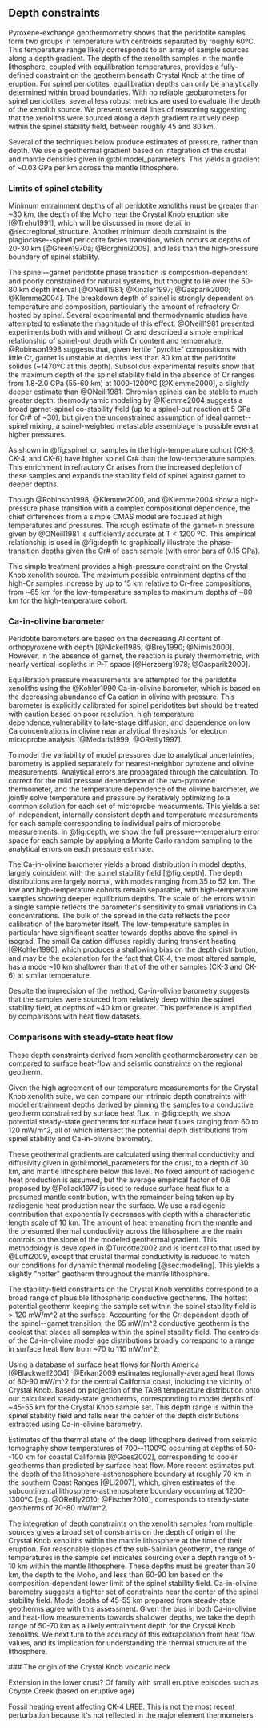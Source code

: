 ## Depth constraints

<!--[[depth]]-->

Pyroxene-exchange geothermometry shows that the peridotite samples form
two groups in temperature with centroids separated by roughly 60ºC.
This temperature range likely corresponds to an array of sample sources
along a depth gradient.
The depth of the xenolith samples in the mantle lithosphere, coupled
with equilibration temperatures, provides a fully-defined constraint on the
geotherm beneath Crystal Knob at the time of eruption. For spinel
peridotites, equilibration depths can only be analytically
determined within broad boundaries. With no reliable geobarometers for spinel peridotites,
several less robust metrics are used to evaluate the depth
of the xenolith source. We present several lines of reasoning suggesting that the
xenoliths were sourced along a depth gradient relatively deep within the spinel stability
field, between roughly 45 and 80 km.

Several of the techniques below produce estimates of pressure, rather
than depth. We use a geothermal gradient based on integration of the
crustal and mantle densities given in @tbl:model_parameters. This yields
a gradient of ~0.03 GPa per km across the mantle lithosphere.

<!--[[ree_temperatures]]-->

### Limits of spinel stability

Minimum entrainment depths of all peridotite xenoliths must be greater than ~30 km,
the depth of the Moho near the Crystal Knob eruption site [@Trehu1991],
which will be discussed in more detail in @sec:regional_structure.
Another minimum depth constraint is the plagioclase--spinel peridotite
facies transition, which occurs at depths of 20-30 km [@Green1970a; @Borghini2009],
and less than the high-pressure boundary of spinel stability.

The spinel--garnet peridotite phase transition is
composition-dependent and poorly constrained for
natural systems, but thought to lie over the 50-80 km depth interval
[@ONeill1981; @Kinzler1997; @Gasparik2000; @Klemme2004].
The breakdown depth of spinel is strongly dependent on temperature and composition, particularly
the amount of refractory Cr hosted by spinel.
Several experimental and thermodynamic studies have attempted to
estimate the magnitude of this effect.
@ONeill1981 presented experiments both with and without Cr and described
a simple empirical relationship of spinel-out depth with Cr content and temperature.
@Robinson1998 suggests that, given fertile "pyrolite" compositions with little
Cr,  garnet is unstable at depths less than 80 km at the peridotite solidus (~1470ºC at this depth).
Subsolidus experimental results show that the maximum depth of the spinel
stability field in the absence of Cr ranges from 1.8-2.0 GPa (55-60 km) at 1000-1200ºC
[@Klemme2000], a slightly deeper estimate than @ONeill1981.
Chromian spinels can be stable to much greater depth:
thermodynamic modeling by @Klemme2004 suggests a broad garnet-spinel
co-stability field (up to a spinel-out reaction at 5 GPa for Cr# of ~30),
but given the unconstrained assumption of ideal
garnet--spinel mixing, a spinel-weighted metastable assemblage is possible even
at higher pressures.

As shown in @fig:spinel_cr, samples in the high-temperature cohort (CK-3, CK-4, and CK-6) have
higher spinel Cr# than the low-temperature samples. This enrichment in
refractory Cr arises from the increased depletion of these samples and
expands the stability field of spinel against garnet to deeper depths.

Though @Robinson1998, @Klemme2000, and @Klemme2004 show a high-pressure
phase transition with a complex compositional dependence, the chief
differences from a simple CMAS model are focused at high
temperatures and pressures.
The rough estimate of the garnet-in pressure
given by @ONeill1981 is sufficiently accurate at T < 1200 ºC.
This empirical relationship is used in @fig:depth to graphically illustrate
the phase-transition depths given the Cr# of each sample (with error
bars of 0.15 GPa).

This simple treatment provides a high-pressure constraint on the Crystal Knob
xenolith source. The
maximum possible entrainment depths of the high-Cr samples increase by
up to 15 km relative to Cr-free compositions, from ~65 km for the
low-temperature samples to maximum depths of ~80 km for the high-temperature cohort.

### Ca-in-olivine barometer

Peridotite barometers are based on the decreasing Al content of
orthopyroxene with depth [@Nickel1985; @Brey1990; @Nimis2000]. However, in
the absence of garnet, the reaction is purely thermometric, with nearly
vertical isopleths in P-T space [@Herzberg1978; @Gasparik2000].

Equilibration pressure measurements are attempted for the peridotite
xenoliths using the @Kohler1990 Ca-in-olivine
barometer, which is based on the decreasing abundance of Ca
cation in olivine with pressure. This barometer is explicitly calibrated for spinel
peridotites but should be treated with caution based on poor resolution,
high temperature dependence,vulnerability to late-stage diffusion, and dependence on low Ca
concentrations in olivine near analytical thresholds for
electron microprobe analysis [@Medaris1999; @OReilly1997].

To model the variability of model pressures due to analytical uncertainties,
barometry is applied separately for nearest-neighbor pyroxene and olivine measurements.
Analytical errors are propagated through the calculation.
To correct for the mild pressure dependence of the two-pyroxene thermometer, and the
temperature dependence of the olivine barometer, we jointly solve temperature and
pressure by iteratively optimizing to a common solution for each set of
microprobe measurments.
This yields a set of independent, internally consistent depth and temperature
measurements for each sample corresponding to individual pairs of
microprobe measurements.
In @fig:depth, we show the full pressure--temperature error space for each
sample by applying a Monte Carlo random sampling to the analytical
errors on each pressure estimate.

The Ca-in-olivine barometer yields a broad distribution in model depths,
largely coincident with the spinel stability field [@fig:depth].
The depth distributions are largely normal, with modes
ranging from 35 to 52 km.
The low and high-temperature cohorts remain separable, with high-temperature
samples showing deeper equilibrium depths.
The scale of the errors within a single sample
reflects the barometer's sensitivity to small variations in Ca
concentrations. The
bulk of the spread in the data reflects the poor calibration of the
barometer itself.
The low-temperature samples in particular have significant scatter
towards depths above the spinel-in isograd.
The small Ca cation diffuses rapidly during transient heating
[@Kohler1990], which produces a shallowing bias on the depth distribution, and may be
the explanation for the fact that CK-4, the most altered
sample, has a mode ~10 km shallower than that of the other samples
(CK-3 and CK-6) at similar temperature.

Despite the imprecision of the method, Ca-in-olivine barometry
suggests that the samples were sourced from relatively
deep within the spinel stability field, at
depths of ~40 km or greater. This preference is amplified by
comparisons with heat flow datasets.

### Comparisons with steady-state heat flow

These depth constraints derived from xenolith geothermobarometry
can be compared to surface heat-flow and seismic
constraints on the regional geotherm.

Given the high agreement of our temperature measurements for the Crystal
Knob xenolith suite, we can compare our intrinsic depth constraints with
model entrainment depths derived by pinning the samples to a
conductive geotherm constrained by surface heat flux. In
@fig:depth, we show potential steady-state geotherms for surface heat fluxes
ranging from 60 to 120 mW/m^2, all of which intersect the potential
depth distributions from spinel stability and Ca-in-olivine barometry.

These geothermal gradients are calculated using thermal conductivity and
diffusivity given in @tbl:model_parameters for the crust, to a depth of
30 km, and mantle lithosphere below this level.
No fixed amount of radiogenic heat production is assumed, but the average empirical
factor of 0.6 proposed by @Pollack1977 is used to
reduce surface heat flux to a presumed mantle contribution, with
the remainder being taken up by radiogenic heat production near the surface.
We use a radiogenic contribution that exponentially decreases with depth
with a characteristic length scale of 10 km.
The amount of heat emanating from the mantle and the presumed thermal conductivity
across the lithosphere are the main
controls on the slope of the modeled geothermal
gradient. This methodology is developed in @Turcotte2002 and is
identical to that used by @Luffi2009, except that crustal
thermal conductivity is reduced to match our conditions for dynamic
thermal modeling [@sec:modeling]. This yields a slightly "hotter"
geotherm throughout the mantle lithosphere.

The stability-field constraints on the Crystal Knob xenoliths correspond to a broad
range of plausible lithospheric conductive geotherms.
The hottest potential geotherm keeping the sample set within the spinel stability
field is > 120 mW/m^2 at the surface.
Accounting for the Cr-dependent
depth of the spinel--garnet transition, the 65 mW/m^2 conductive geotherm is
the coolest that places all samples within the spinel stability field.
The centroids of the Ca-in-olivine model age distributions broadly
correspond to a range in surface heat flow from ~70 to 110 mW/m^2.

Using a database of surface heat flows for North America
[@Blackwell2004], @Erkan2009 estimates regionally-averaged heat flows of 80-90 mW/m^2 for the
central California coast, including the vicinity of Crystal Knob. Based on projection of
the TA98 temperature distribution onto our calculated steady-state geotherms,
corresponding to model depths of ~45-55 km for the Crystal Knob sample set.
This depth range is within the spinel stability field and falls near the center
of the depth distributions extracted using Ca-in-olivine barometry.

Estimates of the thermal state of the deep lithosphere derived from seismic
tomography show temperatures of 700--1100ºC occurring at depths of
50--100 km for coastal California [@Goes2002], corresponding to cooler
geotherms than predicted by surface heat flow. More recent
estimates put the depth of the lithosphere-asthenosphere
boundary at roughly 70 km in the southern Coast Ranges
[@Li2007], which, given estimates of the subcontinental
lithosphere-asthenosphere boundary occurring at
1200-1300ºC [e.g. @OReilly2010; @Fischer2010], corresponds to
steady-state geotherms of 70-80 mW/m^2.

The integration of depth constraints on the xenolith samples from multiple
sources gives a broad set of constraints on the depth of origin of the Crystal
Knob xenoliths within the mantle lithosphere at the time of their eruption.
For reasonable slopes of the sub-Salinian geotherm,
the range of temperatures in the sample set indicates sourcing over a
depth range of 5-10 km within the mantle lithosphere.
These depths must be greater than 30 km, the
depth to the Moho, and less than 60-90 km based on the
composition-dependent lower limit of the spinel stability field.
Ca-in-olivine barometry suggests a tighter set of constraints near the center of the spinel stability field.
Model depths of 45-55 km prepared from steady-state geotherms agree with
this assessment. Given the bias in both Ca-in-olivine and heat-flow
measurements towards shallower depths, we take the depth range of 50-70 km as
a likely entrainment depth for the Crystal Knob xenoliths.
We next turn to the accuracy of this extrapolation from heat flow values,
and its implication for understanding the thermal structure of the lithosphere.

<comment>### The origin of the Crystal Knob volcanic neck

Extension in the lower crust?
Of family with small eruptive episodes such as Coyote Creek (based on
eruptive age)

Fossil heating event affecting CK-4 LREE. This is not the most recent
perturbation because it's not reflected in the major element thermometers
</comment>

